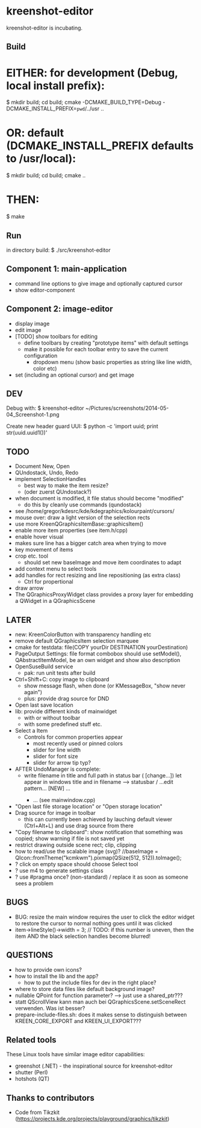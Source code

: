 kreenshot-editor
================

kreenshot-editor is incubating.

Build
-----
# EITHER: for development (Debug, local install prefix):
$ mkdir build; cd build; cmake -DCMAKE_BUILD_TYPE=Debug -DCMAKE_INSTALL_PREFIX=`pwd`/../usr ..

# OR: default (DCMAKE_INSTALL_PREFIX defaults to /usr/local):
$ mkdir build; cd build; cmake ..

# THEN:
$ make

Run
---
in directory build:
$ ./src/kreenshot-editor

Component 1: main-application
-----------------------------
- command line options to give image and optionally captured cursor
- show editor-component

Component 2: image-editor
-------------------------
- display image
- edit image
- [TODO] show toolbars for editing
    - define toolbars by creating "prototype items" with default settings
    - make it possible for each toolbar entry to save the current configuration
        - dropdown menu (show basic properties as string like line width, color etc)
- set (including an optional cursor) and get image

DEV
---
Debug with: $ kreenshot-editor ~/Pictures/screenshots/2014-05-04_Screenshot-1.png

Create new header guard UUI:
$ python -c 'import uuid; print str(uuid.uuid1())'

TODO
----
- Document New, Open
- QUndostack, Undo, Redo
- implement SelectionHandles
    - best way to make the item resize?
    - (oder zuerst QUndostack?)
- when document is modified, it file status should become "modified"
    - do this by cleanly use commands (qundostack)
- see /home/gregor/kdesrc/kde/kdegraphics/kolourpaint/cursors/
- mouse over: draw a light version of the selection rects
- use more KreenQGraphicsItemBase::graphicsItem()
- enable more item properties (see item.h/cpp)
- enable hover visual
- makes sure line has a bigger catch area when trying to move
- key movement of items
- crop etc. tool
    - should set new baseImage and move item coordinates to adapt
- add context menu to select tools
- add handles for rect resizing and line repositioning (as extra class)
    - Ctrl for propertional
- draw arrow
- The QGraphicsProxyWidget class provides a proxy layer for embedding a QWidget in a QGraphicsScene

LATER
-----
- new: KreenColorButton with transparency handling etc
- remove default QGraphicsItem selection marquee
- cmake for testdata: file(COPY yourDir DESTINATION yourDestination)
- PageOutput Settings: file format combobox should use setModel(), QAbstractItemModel,
    be an own widget and show also description
- OpenSuseBuild service
    - pak: run unit tests after build
- Ctrl+Shift+C: copy image to clipboard
    - show message flash, when done (or KMessageBox, "show never again")
    - plus: provide drag source for DND
- Open last save location
- lib: provide different kinds of mainwidget
   - with or without toolbar
   - with some predefined stuff etc.
- Select a Item
  - Controls for common properties appear
     - most recently used or pinned colors
     - slider for line width
     - slider for font size
     - slider for arrow tip typ?
- AFTER UndoManager is complete:
    - write filename in title and full path in status bar (<path> [change...])
        let appear in windows title and in filename --> statusbar / ...edit pattern...
        [NEW] ...
        *  ... (see mainwindow.cpp)
- "Open last file storage location" or "Open storage location"
- Drag source for image in toolbar
    - this can currently been achieved by lauching default viewer (Ctrl+Alt+L) and use drag source from there
- "Copy filename to clipboard": show notification that something was copied; show warning if file is not saved yet
- restrict drawing outside scene rect; clip, clipping
- how to read/use the scalable image (svg)?
     //baseImage = QIcon::fromTheme("kcmkwm").pixmap(QSize(512, 512)).toImage();
- ? click on empty space should choose Select tool
- ? use m4 to generate settings class
- ? use #pragma once? (non-standard) / replace it as soon as someone sees a problem

BUGS
----
- BUG: resize the main window requires the user to click the editor widget to restore the cursor to normal
    nothing goes until it was clicked
- item->lineStyle()->width = 3; // TODO: if this number is uneven, then the item AND the black selection handles become blurred!

QUESTIONS
---------
- how to provide own icons?
- how to install the lib and the app?
    - how to put the include files for dev in the right place?
- where to store data files like default background image?
- nullable QPoint for function parameter? --> just use a shared_ptr???
- statt QScrollView kann man auch bei QGraphicsScene.setSceneRect verwenden. Was ist besser?
- prepare-include-files.sh: does it makes sense to distinguish between KREEN_CORE_EXPORT and KREEN_UI_EXPORT???

Related tools
-------------
These Linux tools have similar image editor capabilities:
- greenshot (.NET) - the inspirational source for kreenshot-editor
- shutter (Perl)
- hotshots (QT)

Thanks to contributors
----------------------
- Code from Tikzkit (https://projects.kde.org/projects/playground/graphics/tikzkit)

